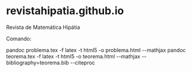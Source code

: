 # revistahipatia.github.io
Revista de Matemática Hipátia

Comando:

pandoc problema.tex -f latex -t html5 -o problema.html --mathjax 
pandoc teorema.tex -f latex -t html5 -o teorema.html --mathjax --bibliography=teorema.bib --citeproc

